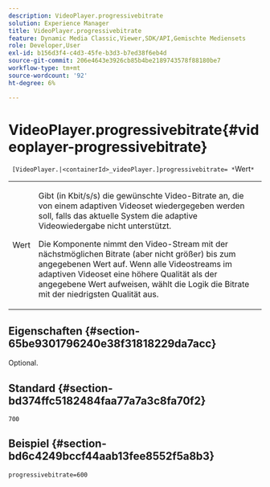 ```yaml
---
description: VideoPlayer.progressivebitrate
solution: Experience Manager
title: VideoPlayer.progressivebitrate
feature: Dynamic Media Classic,Viewer,SDK/API,Gemischte Mediensets
role: Developer,User
exl-id: b156d3f4-c4d3-45fe-b3d3-b7ed38f6eb4d
source-git-commit: 206e4643e3926cb85b4be2189743578f88180be7
workflow-type: tm+mt
source-wordcount: '92'
ht-degree: 6%

---
```


# VideoPlayer.progressivebitrate{#videoplayer-progressivebitrate}

` [VideoPlayer.|<containerId>_videoPlayer.]progressivebitrate= *`Wert`*`

<table id="table_678AFC7BC06F41188F820502D2014C1F"> 
 <tbody> 
  <tr> 
   <td colname="col1"> <p> <span class="codeph"><span class="varname"> Wert</span></span> </p> </td> 
   <td colname="col2"> <p> Gibt (in Kbit/s/s) die gewünschte Video-Bitrate an, die von einem adaptiven Videoset wiedergegeben werden soll, falls das aktuelle System die adaptive Videowiedergabe nicht unterstützt. </p> <p>Die Komponente nimmt den Video-Stream mit der nächstmöglichen Bitrate (aber nicht größer) bis zum angegebenen Wert auf. Wenn alle Videostreams im adaptiven Videoset eine höhere Qualität als der angegebene Wert aufweisen, wählt die Logik die Bitrate mit der niedrigsten Qualität aus. </p> </td> 
  </tr> 
 </tbody> 
</table>

## Eigenschaften {#section-65be9301796240e38f31818229da7acc}

Optional.

## Standard {#section-bd374ffc5182484faa77a7a3c8fa70f2}

`700`

## Beispiel {#section-bd6c4249bccf44aab13fee8552f5a8b3}

`progressivebitrate=600`
